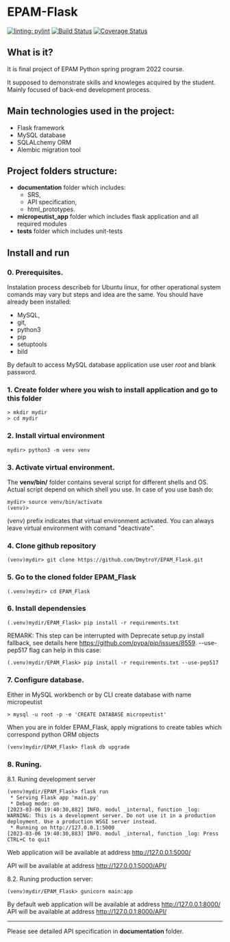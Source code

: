 # EPAM-Flask

[![linting: pylint](https://img.shields.io/badge/linting-pylint-yellowgreen)](https://github.com/PyCQA/pylint)
[![Build Status](https://app.travis-ci.com/DmytroY/EPAM_Flask.svg?branch=main)](https://app.travis-ci.com/DmytroY/EPAM_Flask)
[![Coverage Status](https://coveralls.io/repos/github/DmytroY/EPAM_Flask/badge.svg?branch=main&kill_cache=1)](https://coveralls.io/github/DmytroY/EPAM_Flask?branch=main)


## What is it? 
It is final project of EPAM Python spring program 2022 course.

It supposed to demonstrate skills and knowleges acquired by the student. Mainly focused of back-end development process.

## Main technologies used in the project:
- Flask framework
- MySQL database
- SQLALchemy ORM
- Alembic migration tool

## Project folders structure:
- **documentation** folder which includes:
  - SRS, 
  - API specification,
  - html_prototypes.
- **micropeutist_app** folder which includes flask application and all required modules
- **tests** folder which includes unit-tests

## Install and run

### 0. Prerequisites.
Instalation process describeb for Ubuntu linux, for other operational system comands may vary but steps and idea are the same. You should have already been installed:
 * MySQL,
 * git,
 * python3
 * pip
 * setuptools
 * bild
 
 By default to access MySQL database application use user *root* and blank password.

### 1. Create folder where you wish to install application and go to this folder
```
> mkdir mydir
> cd mydir
```

### 2. Install virtual environment
```
mydir> python3 -m venv venv
```

### 3. Activate virtual environment.
The **venv/bin/** folder contains several script for different shells and OS. Actual script depend on which shell you use. In case of you use bash do:
```
mydir> source venv/bin/activate
(venv)>
```
(venv) prefix indicates that virtual environment activated. You can always leave virtual environment with comand "deactivate".

### 4. Clone github repository
```
(venv)mydir> git clone https://github.com/DmytroY/EPAM_Flask.git
```

### 5. Go to the cloned folder EPAM_Flask
```
(.venv)mydir> cd EPAM_Flask
``` 
 
### 6. Install dependensies
```
(.venv)mydir/EPAM_Flask> pip install -r requirements.txt
```
REMARK: This step can be interrupted with Deprecate setup.py install fallback, see details here https://github.com/pypa/pip/issues/8559. --use-pep517 flag can help in this case:
```
(.venv)mydir/EPAM_Flask> pip install -r requirements.txt --use-pep517
```

### 7. Configure database.
Either in MySQL workbench or by CLI create database with name micropeutist
```
> mysql -u root -p -e 'CREATE DATABASE micropeutist'
```
When you are in folder EPAM_Flask, apply migrations to create tables which correspond python ORM objects
```
(venv)mydir/EPAM_Flask> flask db upgrade
```

### 8. Runing.
8.1. Runing development server
```
(venv)mydir/EPAM_Flask> flask run                      
 * Serving Flask app 'main.py'
 * Debug mode: on
[2023-03-06 19:40:30,882] INFO. modul _internal, function _log: WARNING: This is a development server. Do not use it in a production deployment. Use a production WSGI server instead.
 * Running on http://127.0.0.1:5000
[2023-03-06 19:40:30,883] INFO. modul _internal, function _log: Press CTRL+C to quit
```

Web application will be available at address http://127.0.0.1:5000/

API will be available at address http://127.0.0.1:5000/API/


8.2. Runing production server:
```
(venv)mydir/EPAM_Flask> gunicorn main:app
```
By default web application will be available at address http://127.0.0.1:8000/
API will be available at address http://127.0.0.1:8000/API/

---------------------------
Please see detailed API specification in **documentation** folder.